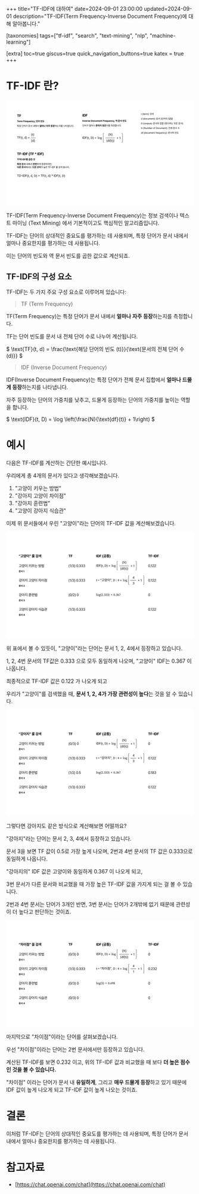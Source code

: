+++
title="TF-IDF에 대하여"
date=2024-09-01 23:00:00
updated=2024-09-01
description="TF-IDF(Term Frequency-Inverse Document Frequency)에 대해 알아봅니다."

[taxonomies]
tags=["tf-idf", "search", "text-mining", "nlp", "machine-learning"]

[extra]
toc=true
giscus=true
quick_navigation_buttons=true
katex = true
+++

# TF-IDF 란?

![TF-IDF?](<TF-IDF - 1.png>)

TF-IDF(Term Frequency-Inverse Document Frequency)는 정보 검색이나 텍스트 마이닝 (Text Mining) 에서 기본적이고도 핵심적인 알고리즘입니다.

TF-IDF는 단어의 상대적인 중요도를 평가하는 데 사용되며, 특정 단어가 문서 내에서 얼마나 중요한지를 평가하는 데 사용됩니다. 

이는 단어의 빈도와 역 문서 빈도를 곱한 값으로 계산되죠.

## TF-IDF의 구성 요소

TF-IDF는 두 가지 주요 구성 요소로 이루어져 있습니다:

> TF (Term Frequency)

TF(Term Frequency)는 특정 단어가 문서 내에서 **얼마나 자주 등장**하는지를 측정합니다. 

TF는 단어 빈도를 문서 내 전체 단어 수로 나누어 계산됩니다.

$ \text{TF}(t, d) = \frac{\text{해당 단어의 빈도 (t)}}{\text{문서의 전체 단어 수 (d)}} $

> IDF (Inverse Document Frequency)

IDF(Inverse Document Frequency)는 특정 단어가 전체 문서 집합에서 **얼마나 드물게 등장**하는지를 나타냅니다. 

자주 등장하는 단어의 가중치를 낮추고, 드물게 등장하는 단어의 가중치를 높이는 역할을 합니다.

$ \text{IDF}(t, D) = \log \left(\frac{N}{\text{df}(t)} + 1\right) $

# 예시

다음은 TF-IDF를 계산하는 간단한 예시입니다.

우리에게 총 4개의 문서가 있다고 생각해보겠습니다.

1. "고양이 키우는 방법"
2. "강아지 고양이 차이점"
3. "강아지 훈련법"
4. "고양이 강아지 식습관"

이제 위 문서들에서 우린 "고양이"라는 단어의 TF-IDF 값을 계산해보겠습니다.

![TF-IDF ](<TF-IDF - 2.png>)

위 표에서 볼 수 있듯이, "고양이"라는 단어는 문서 1, 2, 4에서 등장하고 있습니다.

1, 2, 4번 문서의 TF값은 0.333 으로 모두 동일하게 나오며, "고양이" IDF는 0.367 이 나옵니다.

최종적으로 TF-IDF 값은 0.122 가 나오게 되고

우리가 "고양이"를 검색했을 때, **문서 1, 2, 4가 가장 관련성이 높다**는 것을 알 수 있습니다.

![TF-IDF ](<TF-IDF - 3.png>)

그렇다면 강아지도 같은 방식으로 계산해보면 어떨까요?

"강아지"라는 단어는 문서 2, 3, 4에서 등장하고 있습니다.

문서 3을 보면 TF 값이 0.5로 가장 높게 나오며, 2번과 4번 문서의 TF 값은 0.333으로 동일하게 나옵니다.

"강아지의" IDF 값은 고양이와 동일하게 0.367 이 나오게 되고, 

3번 문서가 다른 문서와 비교했을 때 가장 높은 TF-IDF 값을 가지게 되는 걸 볼 수 있습니다.

2번과 4번 문서는 단어가 3개인 반면, 3번 문서는 단어가 2개밖에 없기 때문에 관련성이 더 높다고 판단하는 것이죠.

![TF-IDF ](<TF-IDF - 4.png>)

마지막으로 "차이점"이라는 단어를 살펴보겠습니다.

우선 "차이점"이라는 단어는 2번 문서에서만 등장하고 있습니다.

계산된 TF-IDF를 보면 0.232 이고, 위의 TF-IDF 값과 비교했을 때 보다 **더 높은 점수인 것을 볼 수 있습니다.**

"차이점" 이라는 단어가 문서 내 **유일하게**, 그리고 **매우 드물게 등장**하고 있기 때문에 IDF 값이 높게 나오게 되고 TF-IDF 값이 높게 나오는 것이죠.

# 결론

이처럼 TF-IDF는 단어의 상대적인 중요도를 평가하는 데 사용되며, 특정 단어가 문서 내에서 얼마나 중요한지를 평가하는 데 사용됩니다.

# 참고자료

- [https://chat.openai.com/chat](https://chat.openai.com/chat)